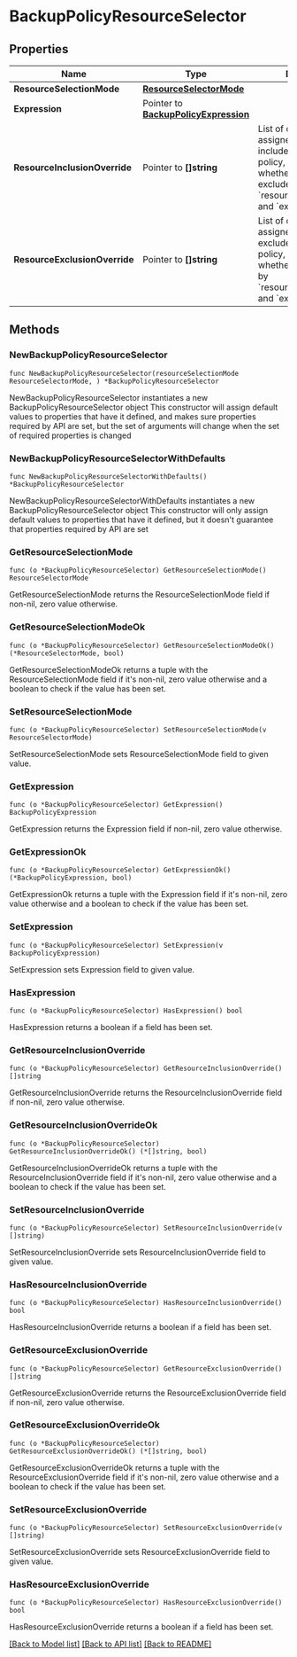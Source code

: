 # BackupPolicyResourceSelector

## Properties

Name | Type | Description | Notes
------------ | ------------- | ------------- | -------------
**ResourceSelectionMode** | [**ResourceSelectorMode**](ResourceSelectorMode.md) |  | 
**Expression** | Pointer to [**BackupPolicyExpression**](BackupPolicyExpression.md) |  | [optional] 
**ResourceInclusionOverride** | Pointer to **[]string** | List of cloud-provider-assigned resource IDs to include in the backup policy, regardless of whether they&#39;re excluded by &#x60;resourceSelectionMode&#x60; and &#x60;expression&#x60;.  | [optional] 
**ResourceExclusionOverride** | Pointer to **[]string** | List of cloud-provider-assigned resource IDs to exclude from the backup policy, regardless of whether they&#39;re included by &#x60;resourceSelectionMode&#x60; and &#x60;expression&#x60;.  | [optional] 

## Methods

### NewBackupPolicyResourceSelector

`func NewBackupPolicyResourceSelector(resourceSelectionMode ResourceSelectorMode, ) *BackupPolicyResourceSelector`

NewBackupPolicyResourceSelector instantiates a new BackupPolicyResourceSelector object
This constructor will assign default values to properties that have it defined,
and makes sure properties required by API are set, but the set of arguments
will change when the set of required properties is changed

### NewBackupPolicyResourceSelectorWithDefaults

`func NewBackupPolicyResourceSelectorWithDefaults() *BackupPolicyResourceSelector`

NewBackupPolicyResourceSelectorWithDefaults instantiates a new BackupPolicyResourceSelector object
This constructor will only assign default values to properties that have it defined,
but it doesn't guarantee that properties required by API are set

### GetResourceSelectionMode

`func (o *BackupPolicyResourceSelector) GetResourceSelectionMode() ResourceSelectorMode`

GetResourceSelectionMode returns the ResourceSelectionMode field if non-nil, zero value otherwise.

### GetResourceSelectionModeOk

`func (o *BackupPolicyResourceSelector) GetResourceSelectionModeOk() (*ResourceSelectorMode, bool)`

GetResourceSelectionModeOk returns a tuple with the ResourceSelectionMode field if it's non-nil, zero value otherwise
and a boolean to check if the value has been set.

### SetResourceSelectionMode

`func (o *BackupPolicyResourceSelector) SetResourceSelectionMode(v ResourceSelectorMode)`

SetResourceSelectionMode sets ResourceSelectionMode field to given value.


### GetExpression

`func (o *BackupPolicyResourceSelector) GetExpression() BackupPolicyExpression`

GetExpression returns the Expression field if non-nil, zero value otherwise.

### GetExpressionOk

`func (o *BackupPolicyResourceSelector) GetExpressionOk() (*BackupPolicyExpression, bool)`

GetExpressionOk returns a tuple with the Expression field if it's non-nil, zero value otherwise
and a boolean to check if the value has been set.

### SetExpression

`func (o *BackupPolicyResourceSelector) SetExpression(v BackupPolicyExpression)`

SetExpression sets Expression field to given value.

### HasExpression

`func (o *BackupPolicyResourceSelector) HasExpression() bool`

HasExpression returns a boolean if a field has been set.

### GetResourceInclusionOverride

`func (o *BackupPolicyResourceSelector) GetResourceInclusionOverride() []string`

GetResourceInclusionOverride returns the ResourceInclusionOverride field if non-nil, zero value otherwise.

### GetResourceInclusionOverrideOk

`func (o *BackupPolicyResourceSelector) GetResourceInclusionOverrideOk() (*[]string, bool)`

GetResourceInclusionOverrideOk returns a tuple with the ResourceInclusionOverride field if it's non-nil, zero value otherwise
and a boolean to check if the value has been set.

### SetResourceInclusionOverride

`func (o *BackupPolicyResourceSelector) SetResourceInclusionOverride(v []string)`

SetResourceInclusionOverride sets ResourceInclusionOverride field to given value.

### HasResourceInclusionOverride

`func (o *BackupPolicyResourceSelector) HasResourceInclusionOverride() bool`

HasResourceInclusionOverride returns a boolean if a field has been set.

### GetResourceExclusionOverride

`func (o *BackupPolicyResourceSelector) GetResourceExclusionOverride() []string`

GetResourceExclusionOverride returns the ResourceExclusionOverride field if non-nil, zero value otherwise.

### GetResourceExclusionOverrideOk

`func (o *BackupPolicyResourceSelector) GetResourceExclusionOverrideOk() (*[]string, bool)`

GetResourceExclusionOverrideOk returns a tuple with the ResourceExclusionOverride field if it's non-nil, zero value otherwise
and a boolean to check if the value has been set.

### SetResourceExclusionOverride

`func (o *BackupPolicyResourceSelector) SetResourceExclusionOverride(v []string)`

SetResourceExclusionOverride sets ResourceExclusionOverride field to given value.

### HasResourceExclusionOverride

`func (o *BackupPolicyResourceSelector) HasResourceExclusionOverride() bool`

HasResourceExclusionOverride returns a boolean if a field has been set.


[[Back to Model list]](../README.md#documentation-for-models) [[Back to API list]](../README.md#documentation-for-api-endpoints) [[Back to README]](../README.md)


